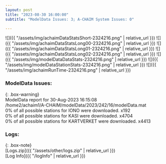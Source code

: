 ```yaml
---
layout: post
title: "2023-08-30 16:00:00"
subtitle: "ModelData Issues: 3; A-CHAIM System Issues: 0"

---
```


![]({{ "/assets/img/achaimDataStatsShort-2324216.png" | relative_url }})
![]({{ "/assets/img/achaimDataStatsLong00-2324216.png" | relative_url }})
![]({{ "/assets/img/achaimDataStatsLong01-2324216.png" | relative_url }})
![]({{ "/assets/img/achaimDataStatsLong02-2324216.png" | relative_url }})
![]({{ "/assets/img/modelDataDataStats-2324216.png" | relative_url }})
![]({{ "/assets/img/modelDataStationStats-2324216.png" | relative_url }})
![]({{ "/assets/img/achaimRunTime-2324216.png" | relative_url }})


### ModelData Issues:  
  
{: .box-warning}  
 ModelData report for 30-Aug-2023 16:15:08   
 /home2/achaim1/A-CHAIM/modelData/2023/242/16/modelData.mat   
 0% of all possible stations for IONO were downloaded. x192   
 0% of all possible stations for KASI were downloaded. x4704   
 0% of all possible stations for KARTVERKET were downloaded. x4413   
  


### Logs:  
  
{: .box-note}  
[Logs.zip]({{ "/assets/other/logs.zip" | relative_url }})  
[Log Info]({{ "/logInfo" | relative_url }})  
